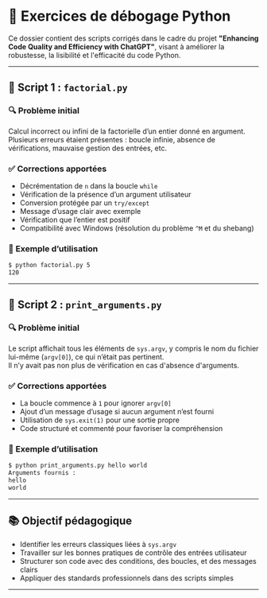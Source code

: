 # 🧪 Exercices de débogage Python

Ce dossier contient des scripts corrigés dans le cadre du projet **"Enhancing Code Quality and Efficiency with ChatGPT"**, visant à améliorer la robustesse, la lisibilité et l'efficacité du code Python.

---

## 📁 Script 1 : `factorial.py`

### 🔍 Problème initial

Calcul incorrect ou infini de la factorielle d’un entier donné en argument.  
Plusieurs erreurs étaient présentes : boucle infinie, absence de vérifications, mauvaise gestion des entrées, etc.

### ✅ Corrections apportées

- Décrémentation de `n` dans la boucle `while`
- Vérification de la présence d’un argument utilisateur
- Conversion protégée par un `try/except`
- Message d’usage clair avec exemple
- Vérification que l’entier est positif
- Compatibilité avec Windows (résolution du problème `^M` et du shebang)

### 🧪 Exemple d’utilisation

```bash
$ python factorial.py 5
120
```

---

## 📁 Script 2 : `print_arguments.py`

### 🔍 Problème initial

Le script affichait tous les éléments de `sys.argv`, y compris le nom du fichier lui-même (`argv[0]`), ce qui n’était pas pertinent.  
Il n’y avait pas non plus de vérification en cas d'absence d'arguments.

### ✅ Corrections apportées

- La boucle commence à `1` pour ignorer `argv[0]`
- Ajout d’un message d’usage si aucun argument n’est fourni
- Utilisation de `sys.exit(1)` pour une sortie propre
- Code structuré et commenté pour favoriser la compréhension

### 🧪 Exemple d’utilisation

```bash
$ python print_arguments.py hello world
Arguments fournis :
hello
world
```

---

## 📚 Objectif pédagogique

- Identifier les erreurs classiques liées à `sys.argv`
- Travailler sur les bonnes pratiques de contrôle des entrées utilisateur
- Structurer son code avec des conditions, des boucles, et des messages clairs
- Appliquer des standards professionnels dans des scripts simples

---
